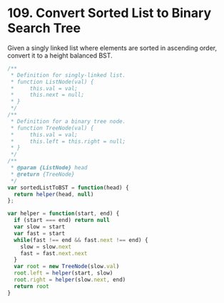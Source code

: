 # 109. Convert Sorted List to Binary Search Tree

Given a singly linked list where elements are sorted in ascending order, convert it to a height balanced BST.

```javascript
/**
 * Definition for singly-linked list.
 * function ListNode(val) {
 *     this.val = val;
 *     this.next = null;
 * }
 */
/**
 * Definition for a binary tree node.
 * function TreeNode(val) {
 *     this.val = val;
 *     this.left = this.right = null;
 * }
 */
/**
 * @param {ListNode} head
 * @return {TreeNode}
 */
var sortedListToBST = function(head) {
  return helper(head, null)
};

var helper = function(start, end) {
  if (start === end) return null
  var slow = start
  var fast = start
  while(fast !== end && fast.next !== end) {
    slow = slow.next
    fast = fast.next.next
  }
  var root = new TreeNode(slow.val)
  root.left = helper(start, slow)
  root.right = helper(slow.next, end)
  return root
}
```
